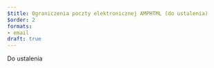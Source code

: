 ```yaml
---
$title: Ograniczenia poczty elektronicznej AMPHTML (do ustalenia)
$order: 2
formats:
- email
draft: true
---
```


Do ustalenia
